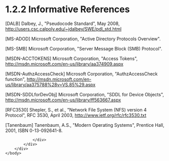 <html dir="LTR" xmlns:mshelp="http://msdn.microsoft.com/mshelp" xmlns:ddue="http://ddue.schemas.microsoft.com/authoring/2003/5" xmlns:xlink="http://www.w3.org/1999/xlink" xmlns:tool="http://www.microsoft.com/tooltip">
    <head>
        <meta http-equiv="Content-Type" content="text/html; CHARSET=utf-8"></meta>
        <meta name="save" content="history"></meta>
        <title>1.2.2 Informative References</title>
        <xml>
            <mshelp:toctitle title="1.2.2 Informative References"></mshelp:toctitle>
            <mshelp:rltitle title="[MS-DTYP]: Informative References"></mshelp:rltitle>
            <mshelp:keyword index="A" term="eaff25bc-6c09-4428-a44d-cb0d1b4c64b7"></mshelp:keyword>
            <mshelp:attr name="DCSext.ContentType" value="open specification"></mshelp:attr>
            <mshelp:attr name="AssetID" value="eaff25bc-6c09-4428-a44d-cb0d1b4c64b7"></mshelp:attr>
            <mshelp:attr name="TopicType" value="kbRef"></mshelp:attr>
            <mshelp:attr name="DCSext.Title" value="[MS-DTYP]: Informative References" />
        </xml>
    </head>
    <body>
        <div id="header">
            <h1 class="heading">1.2.2 Informative References</h1>
        </div>
        <div id="mainSection">
            <div id="mainBody">
                <div id="allHistory" class="saveHistory"></div>
                <div id="sectionSection0" class="section" name="collapseableSection">
                    

<p>[DALB] Dalbey, J.,
&quot;Pseudocode Standard&quot;, May 2008, <a href="https://go.microsoft.com/fwlink/?LinkId=89842">http://users.csc.calpoly.edu/~jdalbey/SWE/pdl_std.html</a></p>

<p>[MS-ADOD] Microsoft
Corporation, &quot;<mshelp:link keywords="5ff67bf4-c145-48cb-89cd-4f5482d94664" tabindex="0">Active
Directory Protocols Overview</mshelp:link>&quot;.</p>

<p>[MS-SMB] Microsoft Corporation,
&quot;<mshelp:link keywords="f210069c-7086-4dc2-885e-861d837df688" tabindex="0">Server
Message Block (SMB) Protocol</mshelp:link>&quot;.</p>

<p>[MSDN-ACCTOKENS] Microsoft
Corporation, &quot;Access Tokens&quot;, <a href="https://go.microsoft.com/fwlink/?LinkId=89949">http://msdn.microsoft.com/en-us/library/aa374909.aspx</a></p>

<p>[MSDN-AuthzAccessCheck]
Microsoft Corporation, &quot;AuthzAccessCheck function&quot;, <a href="https://go.microsoft.com/fwlink/?LinkId=204597">http://msdn.microsoft.com/en-us/library/aa375788%28v=VS.85%29.aspx</a></p>

<p>[MSDN-SDDLforDevObj] Microsoft
Corporation, &quot;SDDL for Device Objects&quot;, <a href="https://go.microsoft.com/fwlink/?LinkId=114214">http://msdn.microsoft.com/en-us/library/ff563667.aspx</a></p>

<p>[RFC3530] Shepler, S., et al.,
&quot;Network File System (NFS) version 4 Protocol&quot;, RFC 3530, April 2003,
<a href="https://go.microsoft.com/fwlink/?LinkId=90430">http://www.ietf.org/rfc/rfc3530.txt</a></p>

<p>[Tanenbaum] Tanenbaum, A.S.,
&quot;Modern Operating Systems&quot;, Prentice Hall, 2001, ISBN 0-13-092641-8.</p>


                </div>
            </div>
        </div>
    </body>
</html>